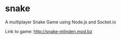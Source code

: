 # snake
A multiplayer Snake Game using Node.js and Socket.io

Link to game:
http://snake-mlinden.mod.bz
